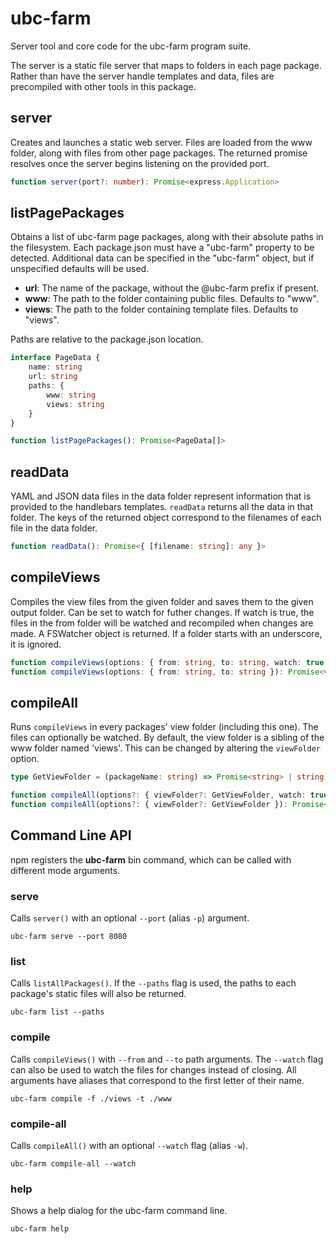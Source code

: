 # ubc-farm
Server tool and core code for the ubc-farm program suite.

The server is a static file server that maps to folders in each page package.
Rather than have the server handle templates and data, files are precompiled
with other tools in this package.

## server
Creates and launches a static web server.
Files are loaded from the www folder, along with files from other page packages.
The returned promise resolves once the server begins listening on the provided
port.

```typescript
function server(port?: number): Promise<express.Application>
```

## listPagePackages
Obtains a list of ubc-farm page packages, along with their absolute paths in
the filesystem. Each package.json must have a "ubc-farm" property to be detected.
Additional data can be specified in the "ubc-farm" object, but if unspecified
defaults will be used.

- **url**: The name of the package, without the @ubc-farm prefix if present.
- **www**: The path to the folder containing public files. Defaults to "www".
- **views**: The path to the folder containing template files. Defaults to "views".

Paths are relative to the package.json location.

```typescript
interface PageData {
	name: string
	url: string
	paths: {
		www: string
		views: string
	}
}

function listPagePackages(): Promise<PageData[]>
```

## readData
YAML and JSON data files in the data folder represent information that is
provided to the handlebars templates. `readData` returns all the data in that
folder. The keys of the returned object correspond to the filenames of each
file in the data folder.

```typescript
function readData(): Promise<{ [filename: string]: any }>
```

## compileViews
Compiles the view files from the given folder and saves them to the given output
folder. Can be set to watch for futher changes. If watch is true, the files
in the from folder will be watched and recompiled when changes are made.
A FSWatcher object is returned.
If a folder starts with an underscore, it is ignored.

```typescript
function compileViews(options: { from: string, to: string, watch: true }): Promise<fs.FSWatcher>
function compileViews(options: { from: string, to: string }): Promise<void>
```

## compileAll
Runs `compileViews` in every packages' view folder (including this one).
The files can optionally be watched. By default, the view folder is a
sibling of the www folder named 'views'. This can be changed by altering
the `viewFolder` option.

```typescript
type GetViewFolder = (packageName: string) => Promise<string> | string;

function compileAll(options?: { viewFolder?: GetViewFolder, watch: true }): Promise<fs.FSWatcher[]>
function compileAll(options?: { viewFolder?: GetViewFolder }): Promise<void>
```


## Command Line API
npm registers the **ubc-farm** bin command, which can be called with different
mode arguments.

### serve
Calls `server()` with an optional `--port` (alias `-p`) argument.
```
ubc-farm serve --port 8080
```

### list
Calls `listAllPackages()`. If the `--paths` flag is used, the paths to each
package's static files will also be returned.
```
ubc-farm list --paths
```

### compile
Calls `compileViews()` with `--from` and `--to` path arguments. The `--watch`
flag can also be used to watch the files for changes instead of closing.
All arguments have aliases that correspond to the first letter of their name.
```
ubc-farm compile -f ./views -t ./www
```

### compile-all
Calls `compileAll()` with an optional `--watch` flag (alias `-w`).
```
ubc-farm compile-all --watch
```

### help
Shows a help dialog for the ubc-farm command line.
```
ubc-farm help
```

